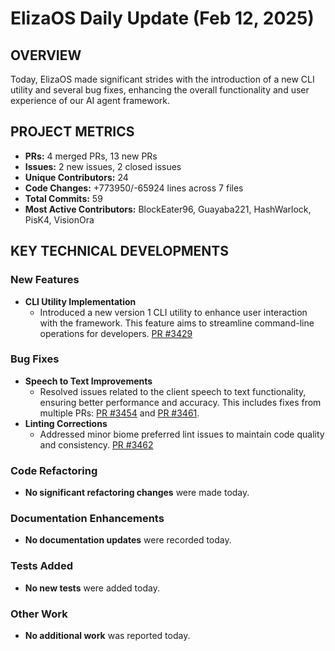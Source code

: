 # ElizaOS Daily Update (Feb 12, 2025)

## OVERVIEW

Today, ElizaOS made significant strides with the introduction of a new CLI utility and several bug fixes, enhancing the overall functionality and user experience of our AI agent framework.

## PROJECT METRICS

- **PRs:** 4 merged PRs, 13 new PRs
- **Issues:** 2 new issues, 2 closed issues
- **Unique Contributors:** 24
- **Code Changes:** +773950/-65924 lines across 7 files
- **Total Commits:** 59
- **Most Active Contributors:** BlockEater96, Guayaba221, HashWarlock, PisK4, VisionOra

## KEY TECHNICAL DEVELOPMENTS

### New Features

- **CLI Utility Implementation**
  - Introduced a new version 1 CLI utility to enhance user interaction with the framework. This feature aims to streamline command-line operations for developers. [PR #3429](https://github.com/elizaos/eliza/pull/3429)

### Bug Fixes

- **Speech to Text Improvements**
  - Resolved issues related to the client speech to text functionality, ensuring better performance and accuracy. This includes fixes from multiple PRs: [PR #3454](https://github.com/elizaos/eliza/pull/3454) and [PR #3461](https://github.com/elizaos/eliza/pull/3461).
- **Linting Corrections**
  - Addressed minor biome preferred lint issues to maintain code quality and consistency. [PR #3462](https://github.com/elizaos/eliza/pull/3462)

### Code Refactoring

- **No significant refactoring changes** were made today.

### Documentation Enhancements

- **No documentation updates** were recorded today.

### Tests Added

- **No new tests** were added today.

### Other Work

- **No additional work** was reported today.
